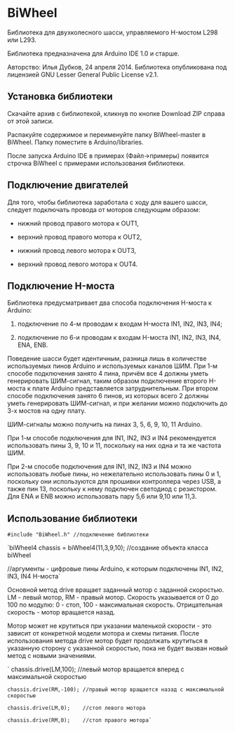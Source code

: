 BiWheel
=======
Библиотека для двухколесного шасси, управляемого H-мостом L298 или L293. 

Библиотека предназначена для Arduino IDE 1.0 и старше.

Авторство: Илья Дубков, 24 апреля 2014. Библиотека опубликована под лицензией GNU Lesser General Public License v2.1.

Установка библиотеки
-------
Скачайте архив с библиотекой, кликнув по кнопке Download ZIP справа от этой записи. 

Распакуйте содержимое и переименуйте папку BiWheel-master в BiWheel. Папку поместите в Arduino/libraries. 

После запуска Arduino IDE в примерах (Файл->примеры) появится строчка BiWheel с примерами использования библиотеки. 

Подключение двигателей
-------

Для того, чтобы библиотека заработала с ходу для вашего шасси, следует подключать провода от моторов следующим образом:

- нижний провод правого мотора к OUT1,

- верхний провод правого мотора к OUT2,

- нижний провод левого мотора к OUT3,

- верхний провод левого мотора к OUT4.

Подключение H-моста
-------

Библиотека предусматривает два способа подключения H-моста к Arduino:

1. подключение по 4-м проводам к входам H-моста IN1, IN2, IN3, IN4;

2. подключение по 6-и проводам к входам H-моста IN1, IN2, IN3, IN4, ENA, ENB.

Поведение шасси будет идентичным, разница лишь в количестве используемых пинов Arduino и используемых каналов ШИМ. При 1-м способе подключения занято 4 пина, причём все 4 должны уметь генерировать ШИМ-сигнал, таким образом подключение второго H-моста к плате Arduino представляется затруднительным. При втором способе подключения занято 6 пинов, из которых всего 2 должны уметь генерировать ШИМ-сигнал, и при желании можно подключить до 3-х мостов на одну плату.

ШИМ-сигналы можно получить на пинах 3, 5, 6, 9, 10, 11 Arduino. 

При 1-м способе подключения для IN1, IN2, IN3 и IN4 рекомендуется использовать пины 3, 9, 10 и 11, поскольку на них одна и та же частота ШИМ. 

При 2-м способе подключения для IN1, IN2, IN3 и IN4 можно использовать любые пины, но нежелательно использовать пины 0 и 1, поскольку они используются для прошивки контроллера через USB, а также пин 13, поскольку к нему подключен светодиод с резистором. Для ENA и ENB можно использовать пару 5,6 или 9,10 или 11,3.


Использование библиотеки
-----------

`#include "BiWheel.h" //подключение библиотеки`

`biWheel4 chassis = biWheel4(11,3,9,10); //создание объекта класса biWheel

//аргументы - цифровые пины Arduino, к которым подключены IN1, IN2, IN3, IN4 H-моста`


Основной метод drive вращает заданный мотор с заданной скоростью. LM - левый мотор, RM - правый мотор. Скорость указывается от 0 до 100 по модулю: 0 - стоп, 100 - максимальная скорость. Отрицательная скорость - мотор вращается назад.

Мотор может не крутиться при указании маленькой скорости - это зависит от конкретной модели мотора и схемы питания. После использования метода drive мотор будет продолжать крутиться в указанную сторону с указанной скоростью, пока не будет вызван новый метод с новыми значениями. 

`	chassis.drive(LM,100); 	//левый мотор вращается вперед с максимальной скоростью

	chassis.drive(RM,-100);	//правый мотор вращается назад с максимальной скоростью
	
	chassis.drive(LM,0);	//стоп левого мотора
	
	chassis.drive(RM,0);	//стоп правого мотора`


